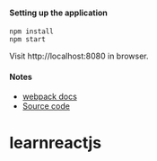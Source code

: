 #### Setting up the application

```
npm install
npm start
```

Visit http://localhost:8080 in browser.

#### Notes

* [webpack docs](http://webpack.github.io/docs/)
* [Source code](...)
# learnreactjs
